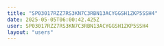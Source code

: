 ```yaml
---
title: "SP03017RZZ7RS3KN7C3RBN13ACYGGSH1ZKP5SSH4"
date: 2025-05-05T06:00:42.425Z
user: SP03017RZZ7RS3KN7C3RBN13ACYGGSH1ZKP5SSH4
layout: "users"
---
```

    